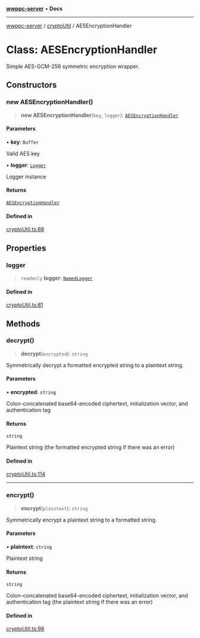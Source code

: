 [**wwppc-server**](../../README.md) • **Docs**

***

[wwppc-server](../../modules.md) / [cryptoUtil](../README.md) / AESEncryptionHandler

# Class: AESEncryptionHandler

Simple AES-GCM-256 symmetric encryption wrapper.

## Constructors

### new AESEncryptionHandler()

> **new AESEncryptionHandler**(`key`, `logger`): [`AESEncryptionHandler`](AESEncryptionHandler.md)

#### Parameters

• **key**: `Buffer`

Valid AES key

• **logger**: [`Logger`](../../log/interfaces/Logger.md)

Logger instance

#### Returns

[`AESEncryptionHandler`](AESEncryptionHandler.md)

#### Defined in

[cryptoUtil.ts:88](https://github.com/WWPPC/WWPPC-server/blob/ed9c7da6b6decb294863e396def82e9a8d81b105/src/cryptoUtil.ts#L88)

## Properties

### logger

> `readonly` **logger**: [`NamedLogger`](../../log/classes/NamedLogger.md)

#### Defined in

[cryptoUtil.ts:81](https://github.com/WWPPC/WWPPC-server/blob/ed9c7da6b6decb294863e396def82e9a8d81b105/src/cryptoUtil.ts#L81)

## Methods

### decrypt()

> **decrypt**(`encrypted`): `string`

Symmetrically decrypt a formatted encrypted string to a plaintext string.

#### Parameters

• **encrypted**: `string`

Colon-concatenated base64-encoded ciphertext, initialization vector, and authentication tag

#### Returns

`string`

Plaintext string (the formatted encrypted string if there was an error)

#### Defined in

[cryptoUtil.ts:114](https://github.com/WWPPC/WWPPC-server/blob/ed9c7da6b6decb294863e396def82e9a8d81b105/src/cryptoUtil.ts#L114)

***

### encrypt()

> **encrypt**(`plaintext`): `string`

Symmetrically encrypt a plaintext string to a formatted string.

#### Parameters

• **plaintext**: `string`

Plaintext string

#### Returns

`string`

Colon-concatenated base64-encoded ciphertext, initialization vector, and authentication tag (the plaintext string if there was an error)

#### Defined in

[cryptoUtil.ts:98](https://github.com/WWPPC/WWPPC-server/blob/ed9c7da6b6decb294863e396def82e9a8d81b105/src/cryptoUtil.ts#L98)
